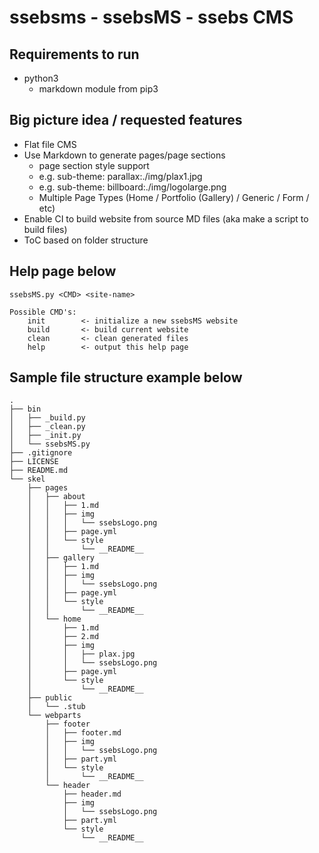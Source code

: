 # ssebsms - ssebsMS - ssebs CMS

## Requirements to run
- python3
    - markdown module from pip3



## Big picture idea / requested features
- Flat file CMS
- Use Markdown to generate pages/page sections
    - page section style support 
    - e.g. sub-theme: parallax:./img/plax1.jpg
    - e.g. sub-theme: billboard:./img/logolarge.png
    - Multiple Page Types (Home / Portfolio (Gallery) / Generic / Form / etc) 
- Enable CI to build website from source MD files (aka make a script to build files)
- ToC based on folder structure

## Help page below
```
ssebsMS.py <CMD> <site-name>

Possible CMD's:
    init        <- initialize a new ssebsMS website
    build       <- build current website
    clean       <- clean generated files
    help        <- output this help page

```

## Sample file structure example below
```
.
├── bin
│   ├── _build.py
│   ├── _clean.py
│   ├── _init.py
│   └── ssebsMS.py
├── .gitignore
├── LICENSE
├── README.md
└── skel
    ├── pages
    │   ├── about
    │   │   ├── 1.md
    │   │   ├── img
    │   │   │   └── ssebsLogo.png
    │   │   ├── page.yml
    │   │   └── style
    │   │       └── __README__
    │   ├── gallery
    │   │   ├── 1.md
    │   │   ├── img
    │   │   │   └── ssebsLogo.png
    │   │   ├── page.yml
    │   │   └── style
    │   │       └── __README__
    │   └── home
    │       ├── 1.md
    │       ├── 2.md
    │       ├── img
    │       │   ├── plax.jpg
    │       │   └── ssebsLogo.png
    │       ├── page.yml
    │       └── style
    │           └── __README__
    ├── public
    │   └── .stub
    └── webparts
        ├── footer
        │   ├── footer.md
        │   ├── img
        │   │   └── ssebsLogo.png
        │   ├── part.yml
        │   └── style
        │       └── __README__
        └── header
            ├── header.md
            ├── img
            │   └── ssebsLogo.png
            ├── part.yml
            └── style
                └── __README__

```
